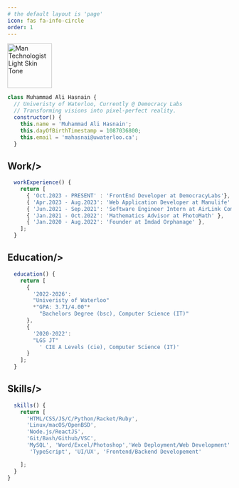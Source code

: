 ```yaml
---
# the default layout is 'page'
icon: fas fa-info-circle
order: 1
---
```


<img src="https://raw.githubusercontent.com/Tarikul-Islam-Anik/Animated-Fluent-Emojis/master/Emojis/People%20with%20professions/Man%20Technologist%20Light%20Skin%20Tone.png" alt="Man Technologist Light Skin Tone" width="100" height="100" />


```javascript
class Muhammad Ali Hasnain {
  // Univeristy of Waterloo, Currently @ Democracy Labs
  // Transforming visions into pixel-perfect reality.
  constructor() {
    this.name = 'Muhammad Ali Hasnain';
    this.dayOfBirthTimestamp = 1087036800;
    this.email = 'mahasnai@uwaterloo.ca';
  }
```

## Work/>

```javascript
  workExperience() {
    return [
      { 'Oct.2023 - PRESENT' : 'FrontEnd Developer at DemocracyLabs'},
      { 'Apr.2023 - Aug.2023': 'Web Application Developer at Manulife' },
      { 'Jun.2021 - Sep.2021': 'Software Engineer Intern at AirLink Communcations' },
      { 'Jan.2021 - Oct.2022': 'Mathematics Advisor at PhotoMath' },
      { 'Jan.2020 - Aug.2022': 'Founder at Imdad Orphanage' },
    ];
  }
```

## Education/>

```javascript
  education() {
    return [
      {
        '2022-2026':
        "Univeristy of Waterloo"
        *"GPA: 3.71/4.00"*
          "Bachelors Degree (bsc), Computer Science (IT)"
      },
      {
        '2020-2022':
        "LGS JT"
          ' CIE A Levels (cie), Computer Science (IT)'
      }
    ];
  }
```

## Skills/>

```javascript
  skills() {
    return [
      'HTML/CSS/JS/C/Python/Racket/Ruby',
      'Linux/macOS/OpenBSD',
      'Node.js/ReactJS',
      'Git/Bash/Github/VSC',
      'MySQL', 'Word/Excel/Photoshop','Web Deployment/Web Development'
       'TypeScript', 'UI/UX', 'Frontend/Backend Developement'

    ];
  }
}
```

